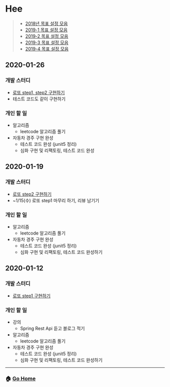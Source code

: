 # Hee

> - [2018년 목표 설정 모음](/hee/2018-goals.md)
> - [2019-1 목표 설정 모음](/hee/2019-1-goals.md)
> - [2019-2 목표 설정 모음](/hee/2019-2-goals.md)
> - [2019-3 목표 설정 모음](/hee/2019-3-goals.md)
> - [2019-4 목표 설정 모음](/hee/2019-3-goals.md)

## 2020-01-26
### 개발 스터디
- [로또 step1, step2 구현하기](https://github.com/WeareSoft/java-lotto/tree/hee)
- 테스트 코드도 같이 구현하기

### 개인 할 일
- 알고리즘 
  - leetcode 알고리즘 풀기
- 자동차 경주 구현 완성
  - 테스트 코드 완성 (junit5 정리)
  - 심화 구현 및 리팩토링, 테스트 코드 완성

## 2020-01-19
### 개발 스터디
- [로또 step2 구현하기](https://github.com/WeareSoft/java-lotto/tree/hee)
- ~1/15(수) 로또 step1 마무리 하기, 리뷰 남기기 

### 개인 할 일
- 알고리즘 
  - leetcode 알고리즘 풀기
- 자동차 경주 구현 완성
  - 테스트 코드 완성 (junit5 정리)
  - 심화 구현 및 리팩토링, 테스트 코드 완성하기

## 2020-01-12
### 개발 스터디
- [로또 step1 구현하기](https://github.com/WeareSoft/java-lotto/tree/hee)

### 개인 할 일
- 강의 
  - Spring Rest Api 듣고 블로그 적기
- 알고리즘 
  - leetcode 알고리즘 풀기
- 자동차 경주 구현 완성
  - 테스트 코드 완성 (junit5 정리)
  - 심화 구현 및 리팩토링, 테스트 코드 완성하기

---

### :house: [Go Home](https://github.com/WeareSoft/WWL)
